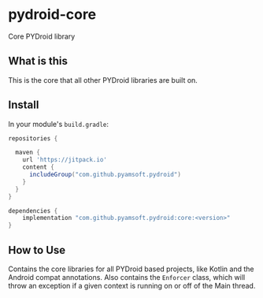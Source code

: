 # pydroid-core
Core PYDroid library

## What is this

This is the core that all other PYDroid libraries are built on.

## Install

In your module's `build.gradle`:
```groovy
repositories {

  maven {
    url 'https://jitpack.io'
    content {
      includeGroup("com.github.pyamsoft.pydroid")
    }
  }
}

dependencies {
    implementation "com.github.pyamsoft.pydroid:core:<version>"
}
```

## How to Use

Contains the core libraries for all PYDroid based projects, like Kotlin and the Android compat
annotations. Also contains the `Enforcer` class, which will throw an exception if a given context
is running on or off of the Main thread.
